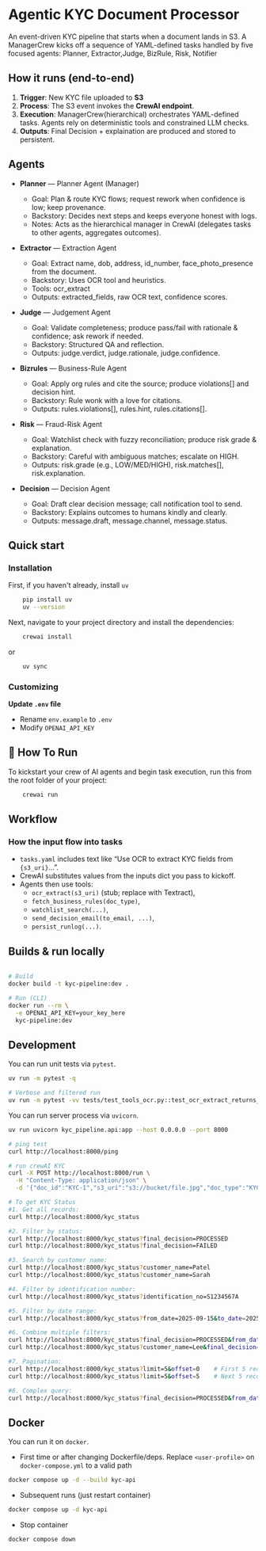 
# Agentic KYC Document Processor 
An event-driven KYC pipeline that starts when a document lands in S3. A ManagerCrew kicks off a sequence of YAML-defined tasks handled by five focused agents: Planner, Extractor,Judge, BizRule, Risk, Notifier

## How it runs (end-to-end)

1. **Trigger**: New KYC file uploaded to **S3**
2. **Process**: The S3 event invokes the **CrewAI endpoint**.
3. **Execution**: ManagerCrew(hierarchical) orchestrates YAML-defined tasks. Agents rely on deterministic tools and constrained LLM checks.
4. **Outputs**: Final Decision + explaination are produced and stored to persistent.

## Agents

- **Planner** — Planner Agent (Manager)
  - Goal: Plan & route KYC flows; request rework when confidence is low; keep provenance.
  - Backstory: Decides next steps and keeps everyone honest with logs.
  - Notes: Acts as the hierarchical manager in CrewAI (delegates tasks to other agents, aggregates outcomes).

- **Extractor** — Extraction Agent
  - Goal: Extract name, dob, address, id_number, face_photo_presence from the document.
  - Backstory: Uses OCR tool and heuristics.
  - Tools: ocr_extract
  - Outputs: extracted_fields, raw OCR text, confidence scores.

- **Judge** — Judgement Agent
  - Goal: Validate completeness; produce pass/fail with rationale & confidence; ask rework if needed.
  - Backstory: Structured QA and reflection.
  - Outputs: judge.verdict, judge.rationale, judge.confidence.

- **Bizrules** — Business-Rule Agent
  - Goal: Apply org rules and cite the source; produce violations[] and decision hint.
  - Backstory: Rule wonk with a love for citations.
  - Outputs: rules.violations[], rules.hint, rules.citations[].

- **Risk** — Fraud-Risk Agent
  - Goal: Watchlist check with fuzzy reconciliation; produce risk grade & explanation.
  - Backstory: Careful with ambiguous matches; escalate on HIGH.
  - Outputs: risk.grade (e.g., LOW/MED/HIGH), risk.matches[], risk.explanation.
- **Decision** — Decision Agent
  - Goal: Draft clear decision message; call notification tool to send.
  - Backstory: Explains outcomes to humans kindly and clearly.
  - Outputs: message.draft, message.channel, message.status.

## Quick start

### Installation

First, if you haven't already, install `uv`

```bash
    pip install uv
    uv --version
```

Next, navigate to your project directory and install the dependencies:

```bash
    crewai install
```

or

```bash
    uv sync
```

### Customizing

**Update `.env` file**

- Rename `env.example` to `.env`
- Modify `OPENAI_API_KEY`

## :rocket: How To Run

To kickstart your crew of AI agents and begin task execution, run this from the root folder of your project:

```bash
    crewai run
```

## Workflow

### How the input flow into tasks

- `tasks.yaml` includes text like “Use OCR to extract KYC fields from `{s3_uri}`…”.
- CrewAI substitutes values from the inputs dict you pass to kickoff.
- Agents then use tools:
  - `ocr_extract(s3_uri)` (stub; replace with Textract),
  - `fetch_business_rules(doc_type)`,
  - `watchlist_search(...)`,
  - `send_decision_email(to_email, ...)`,
  - `persist_runlog(...)`.

## Builds & run locally

```bash

# Build
docker build -t kyc-pipeline:dev .

# Run (CLI)
docker run --rm \
  -e OPENAI_API_KEY=your_key_here 
  kyc-pipeline:dev


```

## Development

You can run unit tests via `pytest`.

```bash
uv run -m pytest -q

# Verbose and filtered run
uv run -m pytest -vv tests/test_tools_ocr.py::test_ocr_extract_returns_expected_stub_text
```

You can run server process via `uvicorn`.

```bash
uv run uvicorn kyc_pipeline.api:app --host 0.0.0.0 --port 8000

# ping test
curl http://localhost:8000/ping

# run crewAI KYC
curl -X POST http://localhost:8000/run \
  -H "Content-Type: application/json" \
  -d '{"doc_id":"KYC-1","s3_uri":"s3://bucket/file.jpg","doc_type":"KYC","to_email":"user@example.com"}'

# To get KYC Status
#1. Get all records:
curl http://localhost:8000/kyc_status

#2. Filter by status:
curl http://localhost:8000/kyc_status?final_decision=PROCESSED
curl http://localhost:8000/kyc_status?final_decision=FAILED

#3. Search by customer name:
curl http://localhost:8000/kyc_status?customer_name=Patel
curl http://localhost:8000/kyc_status?customer_name=Sarah

#4. Filter by identification number:
curl http://localhost:8000/kyc_status?identification_no=S1234567A

#5. Filter by date range:
curl http://localhost:8000/kyc_status?from_date=2025-09-15&to_date=2025-09-15

#6. Combine multiple filters:
curl http://localhost:8000/kyc_status?final_decision=PROCESSED&from_date=2025-09-15
curl http://localhost:8000/kyc_status?customer_name=Lee&final_decision=INPROCESS

#7. Pagination:
curl http://localhost:8000/kyc_status?limit=5&offset=0    # First 5 records
curl http://localhost:8000/kyc_status?limit=5&offset=5    # Next 5 records

#8. Complex query:
curl http://localhost:8000/kyc_status?final_decision=PROCESSED&from_date=2025-09-15&limit=10
```

## Docker

You can run it on `docker`.

- First time or after changing Dockerfile/deps.
  Replace `<user-profile>` on `docker-compose.yml` to a valid path

```bash
docker compose up -d --build kyc-api
```

- Subsequent runs (just restart container)

```bash
docker compose up -d kyc-api
```

- Stop container

```bash
docker compose down

```
